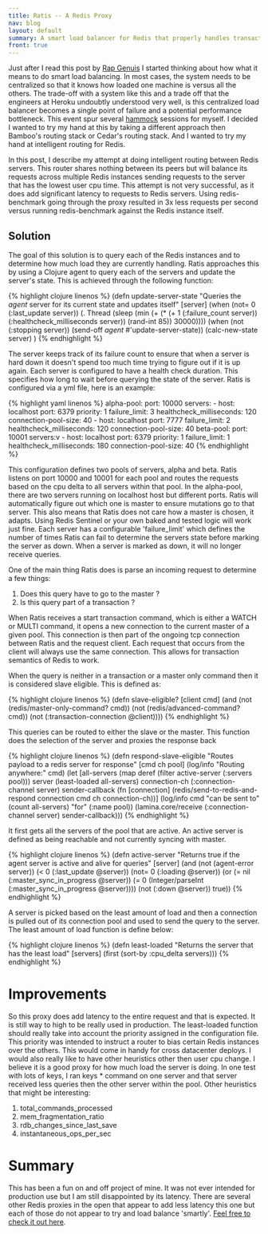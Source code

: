 ```yaml
---
title: Ratis -- A Redis Proxy
nav: blog
layout: default
summary: A smart load balancer for Redis that properly handles transactions.
front: true
---
```

Just after I read this post by [Rap Genuis](http://news.rapgenius.com/James-somers-herokus-ugly-secret-annotated) I started thinking about how what it means to do smart load balancing. In most cases, the system needs to be centralized so that it knows how loaded one machine is versus all the others. The trade-off with a system like this and a trade off that the engineers at Heroku undoubtly understood very well, is this centralized load balancer becomes a single point of failure and a potential performance bottleneck. This event spur several [hammock](https://www.youtube.com/watch?v=f84n5oFoZBc) sessions for myself. I decided I wanted to try my hand at this by taking a different approach then Bamboo's routing stack or Cedar's routing stack. And I wanted to try my hand at intelligent routing for Redis.

In this post, I describe my attempt at doing intelligent routing between Redis servers. This router shares nothing between its peers but will balance its requests across multiple Redis instances sending requests to the server that has the lowest user cpu time. This attempt is not very successful, as it does add significant latency to requests to Redis servers. Using redis-benchmark going through the proxy resulted in 3x less requests per second versus running redis-benchmark against the Redis instance itself.

Solution
--------
The goal of this solution is to query each of the Redis instances and to determine how much load they are currently handling. Ratis approaches this by using a Clojure agent to query each of the servers and update the server's state. This is achieved through the following function:

{% highlight clojure linenos %}
(defn update-server-state
  "Queries the *agent* server for its current state and updates itself"
  [server]
  (when (not= 0 (:last_update server))
    (. Thread (sleep (min (+ (* (+ 1 (:failure_count server))
                                (:healthcheck_milliseconds server))
                             (rand-int 85))
                          30000))))
  (when (not (:stopping server))
    (send-off *agent* #'update-server-state))
  (calc-new-state server)
)
{% endhighlight %}

The server keeps track of its failure count to ensure that when a server is hard down it doesn't spend too much time trying to figure out if it is up again. Each server is configured to have a health check duration. This specifies how long to wait before querying the state of the server. Ratis is configured via a yml file, here is an example:

{% highlight yaml linenos %}
alpha-pool:
  port: 10000
  servers:
    - host: localhost
      port: 6379
      priority: 1
      failure_limit: 3
      healthcheck_milliseconds: 120
      connection-pool-size: 40
    - host: localhost
      port: 7777
      failure_limit: 2
      healthcheck_milliseconds: 120
      connection-pool-size: 40
beta-pool:
  port: 10001
  servers:v
    - host: localhost
      port: 6379
      priority: 1
      failure_limit: 1
      healthcheck_milliseconds: 180
      connection-pool-size: 40
{% endhighlight %}

This configuration defines two pools of servers, alpha and beta. Ratis listens on port 10000 and 10001 for each pool and routes the requests based on the cpu delta to all servers within that pool. In the alpha-pool, there are two servers running on localhost host but different ports. Ratis will automatically figure out which one is master to ensure mutations go to that server. This also means that Ratis does not care how a master is chosen, it adapts. Using Redis Sentinel or your own baked and tested logic will work just fine. Each server has a configurable 'failure_limit' which defines the number of times Ratis can fail to determine the servers state before marking the server as down. When a server is marked as down, it will no longer receive queries.

One of the main thing Ratis does is parse an incoming request to determine a few things:
1. Does this query have to go to the master ?
2. Is this query part of a transaction ?

When Ratis receives a start transaction command, which is either a WATCH or MULTI command, it opens a new connection to the current master of a given pool. This connection is then part of the ongoing tcp connection between Ratis and the request client. Each request that occurs from the client will always use the same connection. This allows for transaction semantics of Redis to work.

When the query is neither in a transaction or a master only command then it is considered slave eligible. This is defined as:

{% highlight clojure linenos %}
(defn slave-eligible?
  [client cmd]
  (and (not (redis/master-only-command? cmd))
       (not (redis/advanced-command? cmd))
       (not (:transaction-connection @client))))
{% endhighlight %}

This queries can be routed to either the slave or the master. This function does the selection of the server and proxies the response back

{% highlight clojure linenos %}
(defn respond-slave-eligible
  "Routes payload to a redis server for response"
  [cmd ch pool]
  (log/info "Routing anywhere:" cmd)
  (let [all-servers (map deref (filter active-server (:servers pool)))
        server (least-loaded all-servers)
        connection-ch (:connection-channel server)
        sender-callback (fn [connection]
                          (redis/send-to-redis-and-respond connection cmd ch
                                                           connection-ch))]
    (log/info cmd "can be sent to" (count all-servers) "for" (:name pool))
    (lamina.core/receive (:connection-channel server) sender-callback)))
{% endhighlight %}

It first gets all the servers of the pool that are active. An active server is defined as being reachable and not currently syncing with master.

{% highlight clojure linenos %}
(defn active-server
  "Returns true if the agent server is active and alive for queries"
  [server]
  (and (not (agent-error server))
       (< 0 (:last_update @server))
       (not= 0 (:loading @server))
       (or
        (= nil (:master_sync_in_progress @server))
        (= 0 (Integer/parseInt (:master_sync_in_progress @server))))
       (not (:down @server))
       true))
{% endhighlight %}

A server is picked based on the least amount of load and then a connection is pulled out of its connection pool and used to send the query to the server. The least amount of load function is define below:

{% highlight clojure linenos %}
(defn least-loaded
  "Returns the server that has the least load"
  [servers]
  (first (sort-by :cpu_delta servers)))
{% endhighlight %}

Improvements
============
So this proxy does add latency to the entire request and that is expected. It is still way to high to be really used in production. The least-loaded function should really take into account the priority assigned in the configuration file. This priority was intended to instruct a router to bias certain Redis instances over the others. This would come in handy for cross datacenter deploys. I would also really like to have other heuristics other then user cpu change. I believe it is a good proxy for how much load the server is doing. In one test with lots of keys, I ran keys * command on one server and that server received less queries then the other server within the pool. Other heuristics that might be interesting:
1. total_commands_processed
2. mem_fragmentation_ratio
3. rdb_changes_since_last_save
4. instantaneous_ops_per_sec

Summary
=======
This has been a fun on and off project of mine. It was not ever intended for production use but I am still disappointed by its latency. There are several other Redis proxies in the open that appear to add less latency this one but each of those do not appear to try and load balance 'smartly'. [Feel free to check it out here](https://github.com/SupermanScott/ratis).
